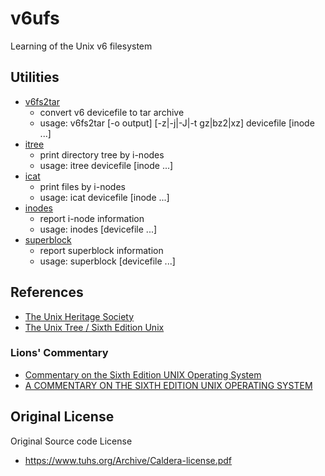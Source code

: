 # v6ufs
Learning of the Unix v6 filesystem

## Utilities

- [v6fs2tar](./v6fs2tar)
    - convert v6 devicefile to tar archive
    - usage: v6fs2tar \[-o output\] \[-z|-j|-J|-t gz|bz2|xz\] devicefile \[inode ...\]
- [itree](./itree)
    - print directory tree by i-nodes
    - usage: itree devicefile \[inode ...\]
- [icat](./icat)
    - print files by i-nodes
    - usage: icat devicefile \[inode ...\]
- [inodes](./inodes)
    - report i-node information
    - usage: inodes \[devicefile ...\]
- [superblock](./superblock)
    - report superblock information
    - usage: superblock \[devicefile ...\]

## References

- [The Unix Heritage Society](https://www.tuhs.org/)
- [The Unix Tree / Sixth Edition Unix](https://minnie.tuhs.org/cgi-bin/utree.pl?file=V6)

### Lions' Commentary

- [Commentary on the Sixth Edition UNIX Operating System](http://www.lemis.com/grog/Documentation/Lions/)
- [A COMMENTARY ON THE SIXTH EDITION UNIX OPERATING SYSTEM](https://warsus.github.io/lions-/)

## Original License

Original Source code License

- https://www.tuhs.org/Archive/Caldera-license.pdf
